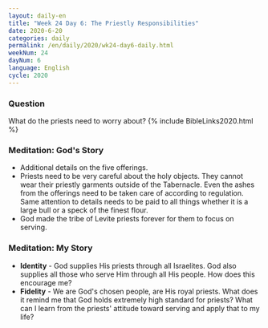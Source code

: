 ```yaml
---
layout: daily-en
title: "Week 24 Day 6: The Priestly Responsibilities"
date: 2020-6-20 
categories: daily
permalink: /en/daily/2020/wk24-day6-daily.html
weekNum: 24
dayNum: 6
language: English
cycle: 2020
---
```

### Question     
What do the priests need to worry about?
{% include BibleLinks2020.html %} 
### Meditation: God's Story   
+ Additional details on the five offerings. 
+ Priests need to be very careful about the holy objects. They cannot wear their priestly garments outside of the Tabernacle. Even the ashes from the offerings need to be taken care of according to regulation. Same attention to details needs to be paid to all things whether it is a large bull or a speck of the finest flour. 
+ God made the tribe of Levite priests forever for them to focus on serving. 

### Meditation: My Story   
+ **Identity** - God supplies His priests through all Israelites. God also supplies all those who serve Him through all His people. How does this encourage me? 
+ **Fidelity** - We are God's chosen people, are His royal priests. What does it remind me that God holds extremely high standard for priests? What can I learn from the priests' attitude toward serving and apply that to my life?  
